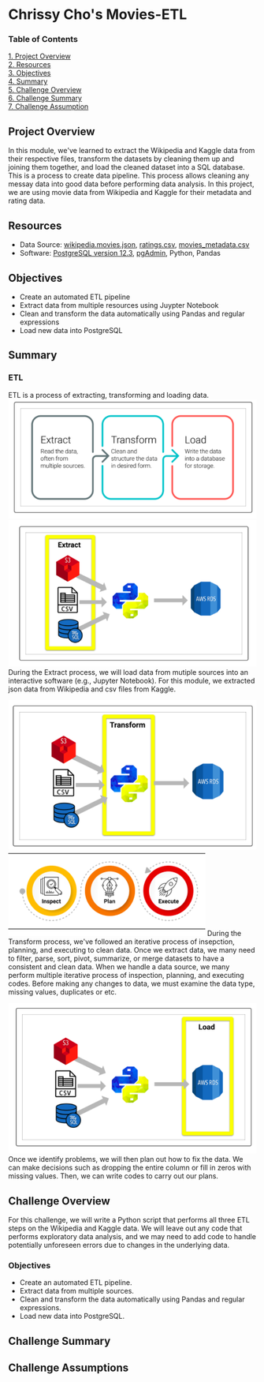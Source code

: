 # Chrissy Cho's Movies-ETL
### Table of Contents
[ 1. Project Overview ](#desc)<br /> 
[ 2. Resources ](#resc)<br /> 
[ 3. Objectives ](#obj)<br /> 
[ 4. Summary ](#sum)<br /> 
[ 5. Challenge Overview ](#chal)<br /> 
[ 6. Challenge Summary ](#chalsum)<br /> 
[ 7. Challenge Assumption ](#assum)<br />

<a name="desc"></a>
## Project Overview
In this module, we've learned to extract the Wikipedia and Kaggle data from their respective files, transform the datasets by cleaning them up and joining them together, and load the cleaned dataset into a SQL database. This is a process to create data pipeline. This process allows cleaning any messay data into good data before performing data analysis. In this project, we are using movie data from Wikipedia and Kaggle for their metadata and rating data. 

<a name="resc"></a>
## Resources
- Data Source: [wikipedia.movies.json](https://github.com/chrissycho/Movies-ETL/blob/master/wikipedia.movies.json), [ratings.csv](https://github.com/chrissycho/Movies-ETL/blob/master/ratings.csv), [movies_metadata.csv](https://github.com/chrissycho/Movies-ETL/blob/master/ratings.csv)
- Software: [PostgreSQL version 12.3](https://www.enterprisedb.com/downloads/postgres-postgresql-downloads), [pgAdmin](https://www.postgresql.org/ftp/pgadmin/pgadmin4/v4.23/macos/), Python, Pandas

<a name="obj"></a>
## Objectives
- Create an automated ETL pipeline
- Extract data from multiple resources using Juypter Notebook
- Clean and transform the data automatically using Pandas and regular expressions
- Load new data into PostgreSQL

<a name="sum"></a>
## Summary
### ETL 
ETL is a process of extracting, transforming and loading data. 
![](pictures/ETL.png) 
![](pictures/Extract.png) 
During the Extract process, we will load data from mutiple sources into an interactive software (e.g., Jupyter Notebook). For this module, we extracted json data from Wikipedia and csv files from Kaggle. 

![](pictures/Transform.png)
![](pictures/Iterative.png)
During the Transform process, we've followed an iterative process of insepction, planning, and executing to clean data. Once we extract data, we many need to filter, parse, sort, pivot, summarize, or merge datasets to have a consistent and clean data. When we handle a data source, we many perform multiple iterative process of inspection, planning, and executing codes. Before making any changes to data, we must examine the data type, missing values, duplicates or etc. 

![](pictures/Load.png)
Once we identify problems, we will then plan out how to fix the data. We can make decisions such as dropping the entire column or fill in zeros with missing values. Then, we can write codes to carry out our plans. 

<a name="chal"></a>
## Challenge Overview
For this challenge, we will write a Python script that performs all three ETL steps on the Wikipedia and Kaggle data. We will leave out any code that performs exploratory data analysis, and we may need to add code to handle potentially unforeseen errors due to changes in the underlying data.

### Objectives
- Create an automated ETL pipeline.
- Extract data from multiple sources.
- Clean and transform the data automatically using Pandas and regular expressions.
- Load new data into PostgreSQL.

<a name="chalsum"></a>
## Challenge Summary

<a name="assum"></a>
## Challenge Assumptions
